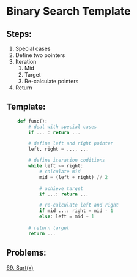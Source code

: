 # Binary Search Template

## Steps:

1. Special cases
2. Define two pointers
3. Iteration
    1. Mid
    2. Target
    3. Re-calculate pointers 
4. Return

## Template:

```python
    def func():
        # deal with special cases
        if ... : return ...

        # define left and right pointer
        left, right = ..., ...

        # define iteration coditions
        while left <= right:
            # calculate mid
            mid = (left + right) // 2

            # achieve target
            if ...: return ...

            # re-calculate left and right
            if mid ...: right = mid - 1
            else: left = mid + 1
        
        # return target
        return ...
```

## Problems:
[69. Sqrt(x)](https://leetcode.com/problems/sqrtx/)